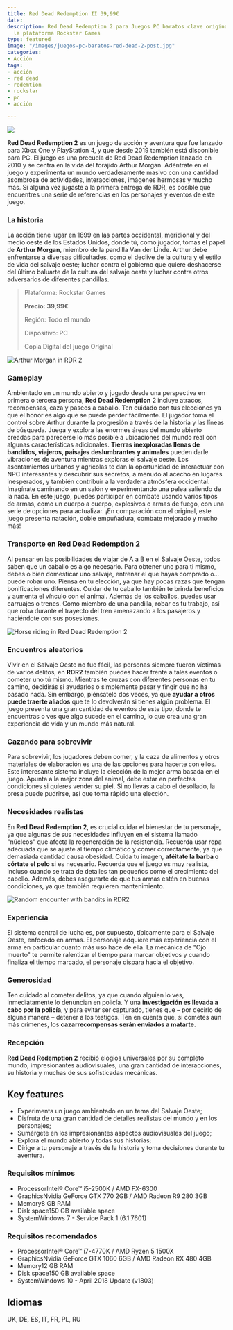 ```yaml
---
title: Red Dead Redemption II 39,99€
date: 
description: Red Dead Redemption 2 para Juegos PC baratos clave original global para
  la plataforma Rockstar Games
type: featured
image: "/images/juegos-pc-baratos-red-dead-2-post.jpg"
categories:
- Acción
tags:
- acción
- red dead
- redemtion
- rockstar
- pc
- acción

---
```

![](/images/pedir-boton-1.png)

**Red Dead Redemption 2** es un juego de acción y aventura que fue lanzado para Xbox One y PlayStation 4, y que desde 2019 también está disponible para PC. El juego es una precuela de Red Dead Redemption lanzado en 2010 y se centra en la vida del forajido Arthur Morgan. Adéntrate en el juego y experimenta un mundo verdaderamente masivo con una cantidad asombrosa de actividades, interacciones, imágenes hermosas y mucho más. Si alguna vez jugaste a la primera entrega de RDR, es posible que encuentres una serie de referencias en los personajes y eventos de este juego.

### La historia

La acción tiene lugar en 1899 en las partes occidental, meridional y del medio oeste de los Estados Unidos, donde tú, como jugador, tomas el papel de **Arthur Morgan**, miembro de la pandilla Van der Linde. Arthur debe enfrentarse a diversas dificultades, como el declive de la cultura y el estilo de vida del salvaje oeste; luchar contra el gobierno que quiere deshacerse del último baluarte de la cultura del salvaje oeste y luchar contra otros adversarios de diferentes pandillas.

> Plataforma: Rockstar Games
>
> **Precio: 39,99€**
>
> Región: Todo el mundo
>
> Dispositivo: PC 
>
> Copia Digital del juego Original

![Arthur Morgan in RDR 2](https://images.g2a.com/newlayout/880x400/1x1x0/005395336790/5dc417837e696c2f7f084722)

### Gameplay

Ambientado en un mundo abierto y jugado desde una perspectiva en primera o tercera persona, **Red Dead Redemption** 2 incluye atracos, recompensas, caza y paseos a caballo. Ten cuidado con tus elecciones ya que el honor es algo que se puede perder fácilmente. El jugador toma el control sobre Arthur durante la progresión a través de la historia y las líneas de búsqueda. Juega y explora las enormes áreas del mundo abierto creadas para parecerse lo más posible a ubicaciones del mundo real con algunas características adicionales. **Tierras inexploradas llenas de bandidos, viajeros, paisajes deslumbrantes y animales** pueden darle vibraciones de aventura mientras exploras el salvaje oeste. Los asentamientos urbanos y agrícolas te dan la oportunidad de interactuar con NPC interesantes y descubrir sus secretos, a menudo al acecho en lugares inesperados, y también contribuir a la verdadera atmósfera occidental. Imagínate caminando en un salón y experimentando una pelea saliendo de la nada. En este juego, puedes participar en combate usando varios tipos de armas, como un cuerpo a cuerpo, explosivos o armas de fuego, con una serie de opciones para actualizar. ¡En comparación con el original, este juego presenta natación, doble empuñadura, combate mejorado y mucho más!

### Transporte en Red Dead Redemption 2

Al pensar en las posibilidades de viajar de A a B en el Salvaje Oeste, todos saben que un caballo es algo necesario. Para obtener uno para ti mismo, debes o bien domesticar uno salvaje, entrenar el que hayas comprado o... puede robar uno. Piensa en tu elección, ya que hay pocas razas que tengan bonificaciones diferentes. Cuidar de tu caballo también te brinda beneficios y aumenta el vínculo con el animal. Además de los caballos, puedes usar carruajes o trenes. Como miembro de una pandilla, robar es tu trabajo, así que roba durante el trayecto del tren amenazando a los pasajeros y haciéndote con sus posesiones.

![Horse riding in Red Dead Redemption 2](https://images.g2a.com/newlayout/880x400/1x1x0/3963be8b0b63/5dc4178346177c2dd4220592)

### Encuentros aleatorios

Vivir en el Salvaje Oeste no fue fácil, las personas siempre fueron víctimas de varios delitos, en **RDR2** también puedes hacer frente a tales eventos o cometer uno tú mismo. Mientras te cruzas con diferentes personas en tu camino, decidirás si ayudarlos o simplemente pasar y fingir que no ha pasado nada. Sin embargo, piénsatelo dos veces, ya que **ayudar a otros puede traerte aliados** que te lo devolverán si tienes algún problema. El juego presenta una gran cantidad de eventos de este tipo, donde te encuentras o ves que algo sucede en el camino, lo que crea una gran experiencia de vida y un mundo más natural.

### Cazando para sobrevivir

Para sobrevivir, los jugadores deben comer, y la caza de alimentos y otros materiales de elaboración es una de las opciones para hacerte con ellos. Este interesante sistema incluye la elección de la mejor arma basada en el juego. Apunta a la mejor zona del animal, debe estar en perfectas condiciones si quieres vender su piel. Si no llevas a cabo el desollado, la presa puede pudrirse, así que toma rápido una elección.

### Necesidades realistas

En **Red Dead Redemption 2**, es crucial cuidar el bienestar de tu personaje, ya que algunas de sus necesidades influyen en el sistema llamado "núcleos" que afecta la regeneración de la resistencia. Recuerda usar ropa adecuada que se ajuste al tiempo climático y comer correctamente, ya que demasiada cantidad causa obesidad. Cuida tu imagen, **aféitate la barba o córtate el pelo** si es necesario. Recuerda que el juego es muy realista, incluso cuando se trata de detalles tan pequeños como el crecimiento del cabello. Además, debes asegurarte de que tus armas estén en buenas condiciones, ya que también requieren mantenimiento.

![Random encounter with bandits in RDR2](https://images.g2a.com/newlayout/880x400/1x1x0/2a523b672efd/5dc417837e696c2f7d384572)

### Experiencia

El sistema central de lucha es, por supuesto, típicamente para el Salvaje Oeste, enfocado en armas. El personaje adquiere más experiencia con el arma en particular cuanto más uso hace de ella. La mecánica de "Ojo muerto" te permite ralentizar el tiempo para marcar objetivos y cuando finaliza el tiempo marcado, el personaje dispara hacia el objetivo.

### Generosidad

Ten cuidado al cometer delitos, ya que cuando alguien lo ves, inmediatamente lo denuncian en policía. Y una **investigación es llevada a cabo por la policía**, y para evitar ser capturado, tienes que – por decirlo de alguna manera – detener a los testigos. Ten en cuenta que, si cometes aún más crímenes, los **cazarrecompensas serán enviados a matarte.**

### Recepción

**Red Dead Redemption 2** recibió elogios universales por su completo mundo, impresionantes audiovisuales, una gran cantidad de interacciones, su historia y muchas de sus sofisticadas mecánicas.

## Key features

* Experimenta un juego ambientado en un tema del Salvaje Oeste;
* Disfruta de una gran cantidad de detalles realistas del mundo y en los personajes;
* Sumérgete en los impresionantes aspectos audiovisuales del juego;
* Explora el mundo abierto y todas sus historias;
* Dirige a tu personaje a través de la historia y toma decisiones durante tu aventura.

### Requisitos mínimos

* ProcessorIntel® Core™ i5-2500K / AMD FX-6300
* GraphicsNvidia GeForce GTX 770 2GB / AMD Radeon R9 280 3GB
* Memory8 GB RAM
* Disk space150 GB available space
* SystemWindows 7 - Service Pack 1 (6.1.7601)

### Requisitos recomendados

* ProcessorIntel® Core™ i7-4770K / AMD Ryzen 5 1500X
* GraphicsNvidia GeForce GTX 1060 6GB / AMD Radeon RX 480 4GB
* Memory12 GB RAM
* Disk space150 GB available space
* SystemWindows 10 - April 2018 Update (v1803)

## Idiomas

UK, DE, ES, IT, FR, PL, RU